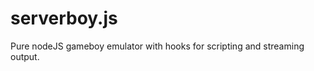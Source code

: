 serverboy.js
============

Pure nodeJS gameboy emulator with hooks for scripting and streaming output.
